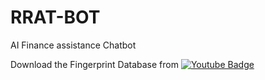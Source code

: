 # RRAT-BOT
AI Finance assistance Chatbot

Download the Fingerprint Database from <a href="Here"><img src="https://www.kaggle.com/datasets/ruizgara/socofing" alt="Youtube Badge"/></a>

